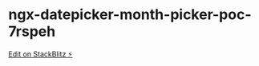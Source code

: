 # ngx-datepicker-month-picker-poc-7rspeh

[Edit on StackBlitz ⚡️](https://stackblitz.com/edit/ngx-datepicker-month-picker-poc-7rspeh)